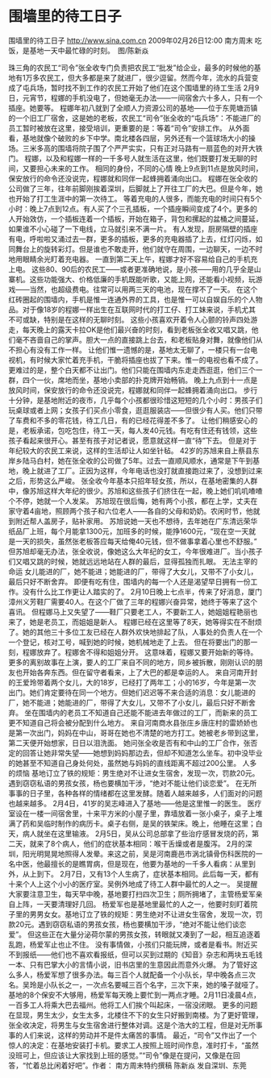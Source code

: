 # 围墙里的待工日子

围墙里的待工日子
http://www.sina.com.cn  2009年02月26日12:00  南方周末
吃饭，是基地一天中最忙碌的时刻。　图/陈新焱

珠三角的农民工“司令”张全收专门负责把农民工“批发”给企业，最多的时候他的基地有1万多农民工，但大多都是来了就进厂，很少逗留。然而今年，流水的兵营变成了屯兵场，暂时找不到工作的农民工开始了他们在这个围墙里的待工生活
2月9日，元宵节，程娜的手机没电了，但她毫无办法——一间宿舍六十多人，只有一个插座。她要等。
程娜年初八就到了全顺人力资源公司的基地——位于东莞塘沥镇的一个旧工厂宿舍，这是她的老板，农民工“司令”张全收的“屯兵场”：不能进厂的员工暂时被放在这里，接受培训，更重要的是：等着“司令”安排工作。
从外面看，基地就像个破败的乡下中学。南北楼各四层，另外还有一个篮球场大小的操场。三米多高的围墙将院子围了个严严实实，只有正对马路有一扇蓝色的对开大铁门。
程娜，以及和程娜一样的一千多号人就生活在这里，他们既要打发无聊的时间，又要担心未来的工作。
相同的身份，不同的心情
晚上9点到11点是放风时间，保安放行的命令还没说完，程娜就和同伴一起蜂拥着涌向出口。
程娜在张全收的公司做了三年，往年前脚刚挨着深圳，后脚就上了开往工厂的大巴。但是今年，她也开始了打工生涯中的第一次待工。
等着充电的人很多，而能充电的时间只有5个小时：晚上7点到12点。有人买了个三孔插板，一个插座瞬间变成了4个。更多的人开始效仿，一个插板连着一个插板，开始在箱子，背包和摞起的盆桶之间蔓延，如果谁不小心碰了一下电线，立马就引来不满一片。
有人发现，厨房隔壁的插座有电，呼啦啦又涌过去一群，更多的插板，更多的充电器插了上去，红灯闪烁，如同舞台上的旋转彩灯。但是谁也不敢走开，他们就守在周围，一边聊天，一边不时地用眼睛余光盯着充电器。
一直到第二天上午，程娜才好不容易给自己的手机充上电。
这些80、90后的农民工——或者更准确地说，是小孩——用的几乎全是山寨机。这些功能强大、价格低廉的手机既能听歌，又能上网，还能看小视频，玩游戏——当然，也超级费电。往常可以用两三天的电池，现在撑不了一天。
在这个红砖圈起的围墙内，手机是惟一连通外界的工具，也是惟一可以自娱自乐的个人物品。对于像18岁的程娜一样出生在互联网时代的打工仔、打工妹来说，手机尤其不可或缺，特别是在这样的无聊时刻。
这些小孩喜欢开着令人心颤的铃声四处游走，每天晚上的露天卡拉OK是他们最兴奋的时刻，看到老板张全收又唱又跳，他们毫不吝啬自己的掌声。胆大一点的直接跳上台去，和老板贴身对舞，就像他们从不担心有没有工作一样。
让他们惟一遗憾的是，基地太无聊了，一楼只有一台电视机，有时候大家忙着充手机，干脆将插座也拔了下来。惟一的电视也看不成了。
更难过的是，整个白天都不让出门。他们只能在围墙内东走走西逛逛，他们三个一群，四个一伙，席地而坐，基地小卖部的扑克牌开始畅销。
晚上九点到十一点是放风时间，保安放行的命令还没说完，程娜就和同伴一起蜂拥着涌向出口。
步行十分钟，是基地附近的夜市，几乎每个小孩都很珍惜这短短的几个小时：男孩子们玩桌球或者上网；女孩子们买点小零食，逛逛服装店——但很少有人买。他们只带了车费和不多的零花钱，待工几日，有的已经花得差不多了。
让他们稍感安心的是，老板承诺，包吃包住，待工一天，每人发40元钱。有吃有住还有钱领，这些孩子看起来很开心。甚至有孩子对记者说，愿意就这样一直“待”下去。
但是对于年纪较大的农民工来说，这样的生活却让人如坐针毡。
42岁的苏旭来自上蔡县东岸乡陆马白村，她在张全收的公司做了5年。过去一直顺风顺水，通常是下午到基地，晚上就进了工厂。正因为这样，今年电话也没打就直接跑过来了，没想到过来之后，形势这么严峻。
张全收今年基本只招年轻女孩，所以，在基地密集的人群中，像苏旭这样大年纪的很少。苏旭和这些孩子们挤住在一起，晚上她们叽叽喳喳个不停，她就一个人发呆。
苏旭现在很后悔，她有两个小孩，都在上学，丈夫在家守着4亩地，照顾两个孩子和六位老人——各自的父母和奶奶。农闲时节，他就到附近帮人盖房子，贴补家用。
苏旭说她一天也不想待，去年她在广东清远荣华纸品厂上班，每个月能拿1300元，加班多的时候，能挣1600元，“现在空一天就是一天的损失，虽然张老板答应每天给俺40元钱，但不做事拿着心里也不舒服。”
但苏旭却毫无办法，张全收说，像她这么大年纪的女工，今年很难进厂。当小孩子们又唱又跳的时候，她就远远地站在人群的最后，显得孤独而扎眼。
无法主宰的命运
女儿能进的厂，她不能进；她能进的厂，带得了大女儿，又带不了小女儿，最后只好不断舍弃。
即便有吃有住，围墙内的每一个人还是渴望早日拥有一份工作。没有什么比工作更让人踏实的了。
2月10日晚上七点半，传来了好消息，厦门漳州义芳鞋厂需要40人。在这个厂做了三年的程娜兴奋异常，她终于等来了这个喜讯。
但程娜马上又失望了——鞋厂只要老工人，不要新工人，她姐姐程艳丽也来了，她是老员工，而姐姐是新人。
程娜已经在这里等了8天，她等得实在不耐烦了。她的其他三十多位工友已经在人群外欢快地排起了队，人事处的负责人在一个一个登记，核对工号，喊到她的时候，她机械地走了上去。
但在将要出门的那一刻，程娜放弃了。程娜舍不得和姐姐分开。
这意味着，程娜又要开始新的等待。
更多的离别故事在上演，要人的工厂来自不同的地方，同乡被拆散，刚刚认识的朋友也开始各奔东西。但在留守者看来，上了大巴的都是幸运的人。
来自河南开封的王爱玲带着两个女儿，大的18岁，已经打了两年工；小的16岁，今年是第一次出门。她们肯定要待在同一个地方。但她们迟迟等不来合适的消息：女儿能进的厂，她不能进；她能进的厂，带得了大女儿，又带不了小女儿，最后只好不断舍弃。
坐在围墙内的老员工不知道自己还能不能进去年做过的工厂，而新来的员工更不知道自己将会被分配到什么地方。
来自河南商水县张庄乡唐庄村的雷娇娇也是第一次出门，妈妈在中山，哥哥在她也不清楚的地方打工。她被老乡带到这里，第二天便开始想家，日日以泪洗面。
她问张全收是否有和中山的工厂合作，张否定的回答让她非常失望——她想到妈妈那边去，但却不知道怎么坐车。初中没毕业的她甚至不知道自己身处何处，虽然她与妈妈的直线距离不超过200公里。
人多的烦恼
基地订立了铁的规矩：男生绝对不让进女生宿舍，发现一次，罚款20元。遇到窃窃私语的男孩女孩，杨也要横加干涉，“绝对不能让他们谈恋爱”。
在无所事事的日子里，各种各样的情绪都在这里发酵。随着人越来越多，人们面对的问题也越来越多。
2月4日，41岁的吴志峰进入了基地——他是这里惟一的医生。
医疗室设在一楼一间宿舍里，十来平方米的小屋子里，靠墙放着一张小桌子，桌子上堆满了药和吴临时制作的病历卡。桌子右侧，是吴的铁架床。晚上，他睡在这里；白天，病人就坐在这里输液。
2月5日，吴从公司总部拿了些治疗感冒发烧的药，第二天，就来了8个病人，他们的症状基本相同：喉干舌燥或者是腹泻。
2月的深圳，阳光明晃晃地照得人发晕。来这之前，吴是河南鹿邑市涡北镇骨伤科医院的一名中医，他最擅长的是瞧胃病，但是现在，他要为基地的一千多人看病：从里到外，从上到下。
2月7日，又有13个人生病了，症状基本相同。此后每一天，都有十来个人上这个小小的医疗室。吴例外地成了待工人群中最忙的人之一。
吴提醒大家要注意卫生，每天早中晚，基地要打扫四次卫生；厕所拥堵了，主管杨爱军亲自上阵，一天要清理好几回。
杨爱军也是基地里最忙的人之一，他要时刻盯着院子里的男男女女。基地订立了铁的规矩：男生绝对不让进女生宿舍，发现一次，罚款20元。遇到窃窃私语的男孩女孩，杨也要横加干涉，“绝对不能让他们谈恋爱”。
但这些正在大量分泌荷尔蒙的男孩女孩，转眼就又凑到了一起，相互追逐着乱跑，杨爱军止也止不住。
没有事情做，小孩们只能玩牌，或者是看书。附近买不到报纸——他们也不喜欢看报纸，但可以买到过期的《知音》杂志和两块五毛钱一本、只有巴掌大小的言情小说，旧书店里的生意因此而意外火爆。
为了管好这么多人，杨爱军想了很多办法。每三百个人就配备一个小队长，早中晚各点三次名。吴玲是小队长之一，一次点名要喊三百个名字，三次下来，她的嗓子就哑了。
基地的8个保安不大够用，杨爱军每天晚上要忙到一两点才睡。2月11日凌晨4点，一百多工人将乘大巴去福州。他将工人们挨个叫起床，一宿没闭眼。
更多的问题在显现，男生太少，女生太多，北楼住不下的女生只好搬到南楼。为了更好管理，张全收决定，将男生与女生宿舍进行整体对调。这是个浩大的工程，但是对无所事事的人们来说，这样的劳动并不是件太痛苦的事情。
最近，“司令”又作出了一个惊人的决定：在基地安装打卡机。要求工人按照上班时间作息，准时打卡，“虽然没班可上，但应该让大家找到上班的感觉。”“司令”像是在提问，又像是在回答，“忙着总比闲着好吧”。作者： 南方周末特约撰稿 陈新焱 发自深圳、东莞

